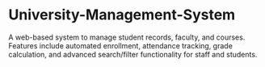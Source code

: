 # University-Management-System
A web-based system to manage student records, faculty, and courses. Features include automated enrollment, attendance tracking, grade calculation, and advanced search/filter functionality for staff and students.

